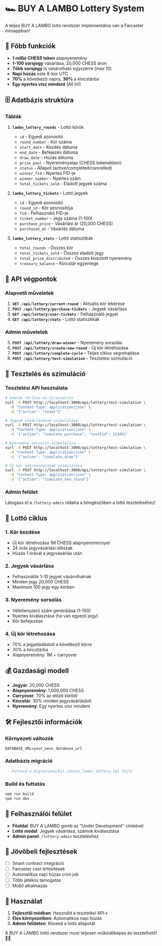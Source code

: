 # 🏎️ BUY A LAMBO Lottery System

A teljes BUY A LAMBO lottó rendszer implementálva van a Farcaster miniappban!

## 🎯 Főbb funkciók

- **1 millió CHESS token** alapnyeremény
- **1-100 sorsjegy** vásárlása, 20,000 CHESS áron
- **Több sorsjegy** is vásárolható egyszerre (max 10)
- **Napi húzás** este 8-kor UTC
- **70%** a következő napra, **30%** a kincstárba
- **Egy nyertes visz mindent** (All In!)

## 🗄️ Adatbázis struktúra

### Táblák

1. **`lambo_lottery_rounds`** - Lottó körök
   - `id` - Egyedi azonosító
   - `round_number` - Kör száma
   - `start_date` - Kezdés dátuma
   - `end_date` - Befejezés dátuma
   - `draw_date` - Húzás dátuma
   - `prize_pool` - Nyereményalap (CHESS tokenekben)
   - `status` - Állapot (active/completed/cancelled)
   - `winner_fid` - Nyertes FID-je
   - `winner_number` - Nyertes szám
   - `total_tickets_sold` - Eladott jegyek száma

2. **`lambo_lottery_tickets`** - Lottó jegyek
   - `id` - Egyedi azonosító
   - `round_id` - Kör azonosítója
   - `fid` - Felhasználó FID-je
   - `ticket_number` - Jegy száma (1-100)
   - `purchase_price` - Vásárlási ár (20,000 CHESS)
   - `purchased_at` - Vásárlás dátuma

3. **`lambo_lottery_stats`** - Lottó statisztikák
   - `total_rounds` - Összes kör
   - `total_tickets_sold` - Összes eladott jegy
   - `total_prize_distributed` - Összes kiosztott nyeremény
   - `treasury_balance` - Kincstár egyenlege

## 🚀 API végpontok

### Alapvető műveletek

1. **`GET /api/lottery/current-round`** - Aktuális kör lekérése
2. **`POST /api/lottery/purchase-tickets`** - Jegyek vásárlása
3. **`GET /api/lottery/user-tickets`** - Felhasználó jegyei
4. **`GET /api/lottery/stats`** - Lottó statisztikák

### Admin műveletek

5. **`POST /api/lottery/draw-winner`** - Nyeremény sorsolás
6. **`POST /api/lottery/create-new-round`** - Új kör létrehozása
7. **`POST /api/lottery/complete-cycle`** - Teljes ciklus végrehajtása
8. **`POST /api/lottery/test-simulation`** - Tesztelési szimuláció

## 🧪 Tesztelés és szimuláció

### Tesztelési API használata

```bash
# Adatok törlése és újraindítás
curl -X POST http://localhost:3000/api/lottery/test-simulation \
  -H "Content-Type: application/json" \
  -d '{"action": "reset"}'

# Jegyek vásárlásának szimulálása
curl -X POST http://localhost:3000/api/lottery/test-simulation \
  -H "Content-Type: application/json" \
  -d '{"action": "simulate_purchase", "testFid": 12345}'

# Nyeremény sorsolás szimulálása
curl -X POST http://localhost:3000/api/lottery/test-simulation \
  -H "Content-Type: application/json" \
  -d '{"action": "simulate_draw"}'

# Új kör létrehozásának szimulálása
curl -X POST http://localhost:3000/api/lottery/test-simulation \
  -H "Content-Type: application/json" \
  -d '{"action": "simulate_new_round"}'
```

### Admin felület

Látogass el a `/lottery-admin` oldalra a böngészőben a lottó teszteléséhez!

## 🔄 Lottó ciklus

### 1. Kör kezdése
- Új kör létrehozása 1M CHESS alapnyereménnyel
- 24 órás jegyvásárlási időszak
- Húzás 1 órával a jegyvásárlás után

### 2. Jegyek vásárlása
- Felhasználók 1-10 jegyet vásárolhatnak
- Minden jegy 20,000 CHESS
- Maximum 100 jegy egy körben

### 3. Nyeremény sorsolás
- Véletlenszerű szám generálása (1-100)
- Nyertes kiválasztása (ha van egyező jegy)
- Kör befejezése

### 4. Új kör létrehozása
- 70% a jegyeladásból a következő körre
- 30% a kincstárba
- Alapnyeremény: 1M + carryover

## 💰 Gazdasági modell

- **Jegyár**: 20,000 CHESS
- **Alapnyeremény**: 1,000,000 CHESS
- **Carryover**: 70% az előző körből
- **Kincstár**: 30% minden jegyvásárlásból
- **Nyeremény**: Egy nyertes visz mindent

## 🛠️ Fejlesztői információk

### Környezeti változók

```env
DATABASE_URL=your_neon_database_url
```

### Adatbázis migráció

```sql
-- Futtasd a migrations/011_create_lambo_lottery.sql fájlt
```

### Build és futtatás

```bash
npm run build
npm run dev
```

## 📱 Felhasználói felület

- **Főoldal**: BUY A LAMBO gomb az "Under Development" címkével
- **Lottó modal**: Jegyek vásárlása, számok kiválasztása
- **Admin panel**: `/lottery-admin` teszteléshez

## 🔮 Jövőbeli fejlesztések

- [ ] Smart contract integráció
- [ ] Farcaster cast értesítések
- [ ] Automatikus napi húzás cron job
- [ ] Több játékos támogatás
- [ ] Mobil alkalmazás

## 🎉 Használat

1. **Fejlesztői módban**: Használd a tesztelési API-t
2. **Éles környezetben**: Automatikus napi húzás
3. **Admin felületen**: Kövesd a lottó állapotát

A BUY A LAMBO lottó rendszer most teljesen működőképes és tesztelhető! 🚀✨
